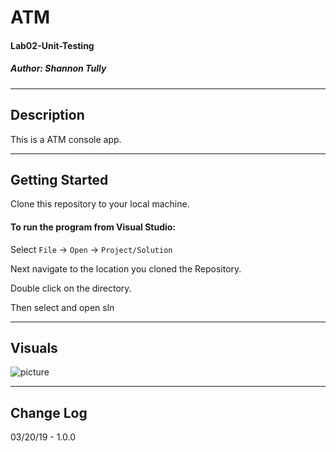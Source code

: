 # ATM
#### Lab02-Unit-Testing
##### *Author: Shannon Tully*

------------------------------

## Description
This is a ATM console app.

------------------------------

## Getting Started
Clone this repository to your local machine.

#### To run the program from Visual Studio:
Select ```File``` -> ```Open``` -> ```Project/Solution```

Next navigate to the location you cloned the Repository.

Double click on the directory.

Then select and open sln

------------------------------

## Visuals

![picture](https://github.com/ShannonTully/lab02-ATM/Capture.PNG)

------------------------------

## Change Log
03/20/19 - 1.0.0

